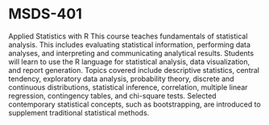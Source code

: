 # MSDS-401
Applied Statistics with R
This course teaches fundamentals of statistical analysis. This includes evaluating statistical information, performing data analyses, and interpreting and communicating analytical results. Students will learn to use the R language for statistical analysis, data visualization, and report generation. Topics covered include descriptive statistics, central tendency, exploratory data analysis, probability theory, discrete and continuous distributions, statistical inference, correlation, multiple linear regression, contingency tables, and chi-square tests. Selected contemporary statistical concepts, such as bootstrapping, are introduced to supplement traditional statistical methods.
